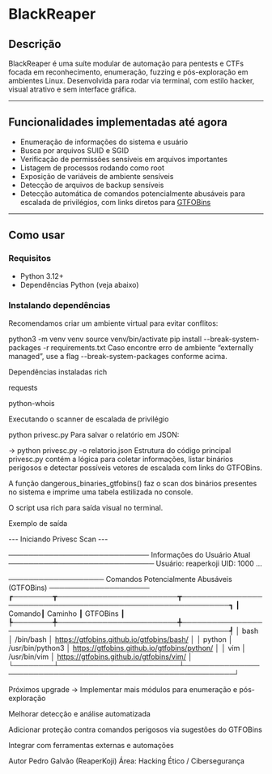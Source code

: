 # BlackReaper

## Descrição

BlackReaper é uma suíte modular de automação para pentests e CTFs focada em reconhecimento, enumeração, fuzzing e pós-exploração em ambientes Linux. Desenvolvida para rodar via terminal, com estilo hacker, visual atrativo e sem interface gráfica.

---

## Funcionalidades implementadas até agora

- Enumeração de informações do sistema e usuário
- Busca por arquivos SUID e SGID
- Verificação de permissões sensíveis em arquivos importantes
- Listagem de processos rodando como root
- Exposição de variáveis de ambiente sensíveis
- Detecção de arquivos de backup sensíveis
- Detecção automática de comandos potencialmente abusáveis para escalada de privilégios, com links diretos para [GTFOBins](https://gtfobins.github.io/)

---

## Como usar

### Requisitos

- Python 3.12+
- Dependências Python (veja abaixo)

### Instalando dependências

Recomendamos criar um ambiente virtual para evitar conflitos:

python3 -m venv venv
source venv/bin/activate
pip install --break-system-packages -r requirements.txt
Caso encontre erro de ambiente “externally managed”, use a flag --break-system-packages conforme acima.

Dependências instaladas
rich

requests

python-whois

Executando o scanner de escalada de privilégio

python privesc.py
Para salvar o relatório em JSON:

-> 
python privesc.py -o relatorio.json
Estrutura do código principal
privesc.py contém a lógica para coletar informações, listar binários perigosos e detectar possíveis vetores de escalada com links do GTFOBins.

A função dangerous_binaries_gtfobins() faz o scan dos binários presentes no sistema e imprime uma tabela estilizada no console.

O script usa rich para saída visual no terminal.

Exemplo de saída

--- Iniciando Privesc Scan ---

──────────────────────────── Informações do Usuário Atual ─────────────────────────────
Usuário: reaperkoji
UID: 1000
...

─────────────────── Comandos Potencialmente Abusáveis (GTFOBins) ────────────────────
┏────────┳────────────────────────┳────────────────────────────────────────────────────────────┓
┃ Comando┃ Caminho                ┃ GTFOBins                                                  ┃
┡────────╇────────────────────────╇────────────────────────────────────────────────────────────┩
│ bash   │ /bin/bash              │ https://gtfobins.github.io/gtfobins/bash/                │
│ python │ /usr/bin/python3       │ https://gtfobins.github.io/gtfobins/python/              │
│ vim    │ /usr/bin/vim           │ https://gtfobins.github.io/gtfobins/vim/                 │
└────────┴────────────────────────┴────────────────────────────────────────────────────────────┘

Próximos upgrade ->
Implementar mais módulos para enumeração e pós-exploração

Melhorar detecção e análise automatizada

Adicionar proteção contra comandos perigosos via sugestões do GTFOBins

Integrar com ferramentas externas e automações

Autor
Pedro Galvão (ReaperKoji)
Área: Hacking Ético / Cibersegurança
